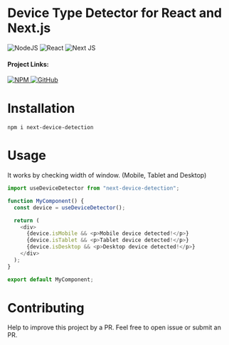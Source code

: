 # Device Type Detector for React and Next.js

![NodeJS](https://img.shields.io/badge/node.js-6DA55F?style=for-the-badge&logo=node.js&logoColor=white) ![React](https://img.shields.io/badge/react-%2320232a.svg?style=for-the-badge&logo=react&logoColor=%2361DAFB) ![Next JS](https://img.shields.io/badge/Next-black?style=for-the-badge&logo=next.js&logoColor=white)

#### Project Links:

<a href="https://www.npmjs.com/package/next-device-detection"> ![NPM](https://img.shields.io/badge/NPM-%23CB3837.svg?style=for-the-badge&logo=npm&logoColor=white) </a>
<a href="https://github.com/nishantshah977/next-device-detection"> ![GitHub](https://img.shields.io/badge/github-%23121011.svg?style=for-the-badge&logo=github&logoColor=white) </a>

# Installation

```
npm i next-device-detection
```

# Usage

It works by checking width of window. (Mobile, Tablet and Desktop)

```js
import useDeviceDetector from "next-device-detection";

function MyComponent() {
  const device = useDeviceDetector();

  return (
    <div>
      {device.isMobile && <p>Mobile device detected!</p>}
      {device.isTablet && <p>Tablet device detected!</p>}
      {device.isDesktop && <p>Desktop device detected!</p>}
    </div>
  );
}

export default MyComponent;
```

# Contributing

Help to improve this project by a PR. Feel free to open issue or submit an PR.
